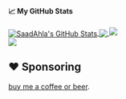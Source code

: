 
#### &#x1f4c8; My GitHub Stats

<a href="https://twitter.com/ImSaadAhla">
  <img align="center" src="https://github-readme-stats.vercel.app/api?username=SaadAhla&show_icons=true&line_height=33&count_private=true&theme=dark" alt="SaadAhla's GitHub Stats" />
</a>

<a href="https://twitter.com/ImSaadAhla">
  <img align="center" src="https://github-readme-stats.vercel.app/api/top-langs/?username=SaadAhla&&hide=cmake&langs_count=4&line_height=35&theme=dark" />
</a>

<a href="https://twitter.com/ImSaadAhla">
  <img src="https://github-readme-streak-stats.herokuapp.com/?user=SaadAhla&theme=dark" />
</a>
<br/>
<a href="https://twitter.com/ImSaadAhla">
  <img src="https://img.shields.io/twitter/follow/SaadAhla?style=for-the-badge&logo=twitter&&labelColor=1f1f1f&color=5fffaf" />
</a>


## ❤️ Sponsoring

[buy me a coffee or beer](https://github.com/sponsors/SaadAhla).
